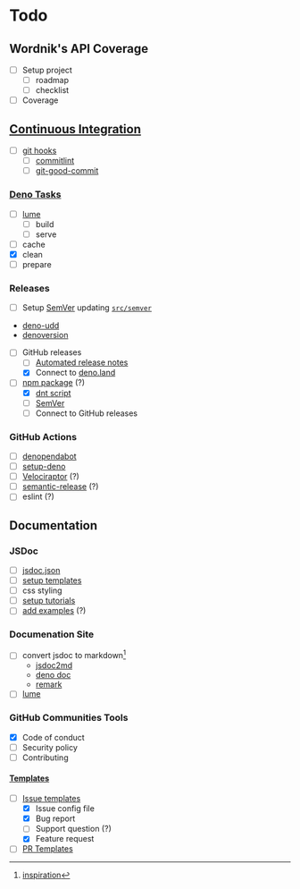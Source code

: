 # Todo

## Wordnik's API Coverage

- [ ] Setup project
  - [ ] roadmap
  - [ ] checklist
- [ ] Coverage

## [Continuous Integration](https://deno.land/manual/advanced/continuous_integration)

- [ ] [git hooks](https://git-scm.com/book/en/v2/Customizing-Git-Git-Hooks)
  - [ ] [commitlint](https://commitlint.js.org)
  - [ ] [git-good-commit](https://github.com/tommarshall/git-good-commit)

<!--
[Awesome Git Hooks](https://github.com/aitemr/awesome-git-hooks)
- [Husky](https://github.com/typicode/husky)
- [Quickhook](https://github.com/dirk/quickhook)
- [git-hooks](https://github.com/icefox/git-hooks)
- [overcommit](https://github.com/brigade/overcommit)
- [Autohook](https://github.com/nkantar/Autohook)
- [Githooks](https://github.com/rycus86/githooks)
- [Lefthook](https://github.com/Arkweid/lefthook)
- [pre-commit](https://github.com/pre-commit/pre-commit)
- [Husty Go](https://github.com/automation-co/husky)

- [Velociraptor](https://velociraptor.run)
- [Commitizen](https://commitizen.github.io/cz-cli)
- [commitlint.io](https://commitlint.io)
-->

### [Deno Tasks](https://deno.land/manual/tools/task_runner)

- [ ] [lume](https://lume.land/docs/overview/installation/#setup-lume)
  - [ ] build
  - [ ] serve
- [ ] cache
- [x] clean
- [ ] prepare

### Releases

- [ ] Setup [SemVer](https://semver.org) updating
[`src/semver`](https://deno.land/std/semver/mod.ts)
- [deno-udd](https://github.com/hayd/deno-udd)
- [denoversion](https://github.com/lucascaro/denoversion)
- [ ] GitHub releases
  - [ ] [Automated release notes](https://docs.github.com/en/repositories/releasing-projects-on-github/automatically-generated-release-notes)
  - [x] Connect to [deno.land](https://deno.land/x)
- [ ] [npm package](https://github.com/denoland/dnt) (?)
  - [x] [dnt script](https://github.com/denoland/dnt#setup)
  - [ ] [SemVer](https://semver.org)
  - [ ] Connect to GitHub releases

### GitHub Actions

- [ ] [denopendabot](https://github.com/hasundue/denopendabot)
- [ ] [setup-deno](https://github.com/denoland/setup-deno)
- [ ] [Velociraptor](https://velociraptor.run/docs/github-actions) (?)
- [ ] [semantic-release](https://semantic-release.gitbook.io/semantic-release/usage/ci-configuration) (?)
- [ ] eslint (?)

## Documentation

### JSDoc

- [ ] [jsdoc.json](https://jsdoc.app/about-configuring-jsdoc.html)
- [ ] [setup templates](https://jsdoc.app/about-configuring-default-template.html)
- [ ] css styling
- [ ] [setup tutorials](https://jsdoc.app/about-tutorials.html)
- [ ] [add examples](https://jsdoc.app/about-tutorials.html) (?)

### Documenation Site

- [ ] convert jsdoc to markdown[^1]
  - [jsdoc2md](https://github.com/jsdoc2md/jsdoc-to-markdown)
  - [deno doc](https://github.com/denoland/deno_doc/blob/main/js/README.md)
  - [remark](https://github.com/remarkjs/remark)
- [ ] [lume](https://lume.land)

### GitHub Communities Tools

- [x] Code of conduct
- [ ] Security policy
- [ ] Contributing

#### [Templates](https://github.com/devspace/awesome-github-templates)

- [ ] [Issue templates](https://docs.github.com/en/communities/using-templates-to-encourage-useful-issues-and-pull-requests/syntax-for-issue-forms)
  - [x] Issue config file
  - [x] Bug report
  - [ ] Support question (?)
  - [x] Feature request
- [ ] [PR Templates](https://docs.github.com/en/communities/using-templates-to-encourage-useful-issues-and-pull-requests/creating-a-pull-request-template-for-your-repository)

<!-- --- -->

[^1]: [inspiration](https://gist.github.com/KevinAst/7e12648245ff2a8e9c1557135014b933)

